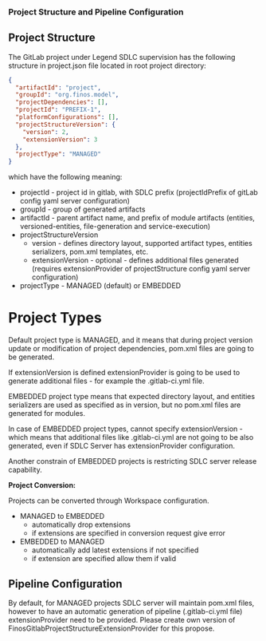 ### Project Structure and Pipeline Configuration

## Project Structure

The GitLab project under Legend SDLC supervision has the following structure in project.json file located
in root project directory:

```json
{
  "artifactId": "project",
  "groupId": "org.finos.model",
  "projectDependencies": [],
  "projectId": "PREFIX-1",
  "platformConfigurations": [],
  "projectStructureVersion": {
    "version": 2,
    "extensionVersion": 3
  },
  "projectType": "MANAGED"
}
```
which have the following meaning:
- projectId - project id in gitlab, with SDLC prefix (projectIdPrefix of gitLab config yaml server configuration)
- groupId - group of generated artifacts
- artifactId - parent artifact name, and prefix of module artifacts (entities, versioned-entities, file-generation and service-execution)
- projectStructureVersion
  - version - defines directory layout, supported artifact types, entities serializers, pom.xml templates, etc. 
  - extensionVersion - optional - defines additional files generated (requires extensionProvider of projectStructure config yaml server configuration) 
- projectType - MANAGED (default) or EMBEDDED

# Project Types
Default project type is MANAGED, and it means that during project version update or modification of project dependencies, pom.xml files are going to be generated.

If extensionVersion is defined extensionProvider is going to be used to generate additional files - for example the .gitlab-ci.yml file.

EMBEDDED project type means that expected directory layout, and entities serializers are used as specified as in version, but no pom.xml files are generated for modules.

In case of EMBEDDED project types, cannot specify extensionVersion - which means that additional files like .gitlab-ci.yml are not going to be also generated, even if SDLC Server has extensionProvider configuration.

Another constrain of EMBEDDED projects is restricting SDLC server release capability.

**Project Conversion:**

Projects can be converted through Workspace configuration.

* MANAGED to EMBEDDED
  * automatically drop extensions
  * if extensions are specified in conversion request give error
* EMBEDDED to MANAGED
  * automatically add latest extensions if not specified
  * if extension are specified allow them if valid

## Pipeline Configuration
By default, for MANAGED projects SDLC server will maintain pom.xml files, however to have an automatic generation of pipeline (.gitlab-ci.yml file) extensionProvider need to be provided.
Please create own version of FinosGitlabProjectStructureExtensionProvider for this propose.
